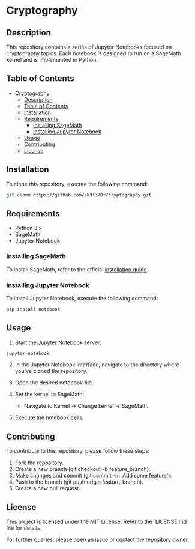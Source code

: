 # Cryptography 

## Description

This repository contains a series of Jupyter Notebooks focused on cryptography topics. Each notebook is designed to run on a SageMath kernel and is implemented in Python.

## Table of Contents

- [Cryptography](#cryptography)
  - [Description](#description)
  - [Table of Contents](#table-of-contents)
  - [Installation](#installation)
  - [Requirements](#requirements)
    - [Installing SageMath](#installing-sagemath)
    - [Installing Jupyter Notebook](#installing-jupyter-notebook)
  - [Usage](#usage)
  - [Contributing](#contributing)
  - [License](#license)

## Installation

To clone this repository, execute the following command:

```bash
git clone https://github.com/sk3l370r/cryptography.git
```

## Requirements

- Python 3.x
- SageMath
- Jupyter Notebook

### Installing SageMath

To install SageMath, refer to the official [installation guide](https://doc.sagemath.org/html/en/installation/index.html).

### Installing Jupyter Notebook

To install Jupyter Notebook, execute the following command:

```bash
pip install notebook
```

## Usage

1. Start the Jupyter Notebook server:

```bash    
jupyter-notebook
```

2. In the Jupyter Notebook interface, navigate to the directory where you've cloned the repository.

3. Open the desired notebook file.

4. Set the kernel to SageMath:

    - Navigate to Kernel -> Change kernel -> SageMath.

5. Execute the notebook cells.

## Contributing

To contribute to this repository, please follow these steps:

1. Fork the repository.
2. Create a new branch (git checkout -b feature_branch).
3. Make changes and commit (git commit -m 'Add some feature').
4. Push to the branch (git push origin feature_branch).
5. Create a new pull request.

## License

This project is licensed under the MIT License. Refer to the \`LICENSE.md\` file for details.

For further queries, please open an issue or contact the repository owner.
